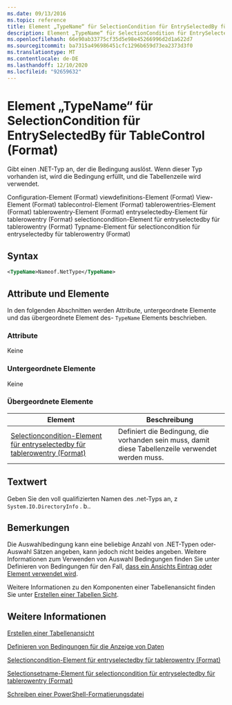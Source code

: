 ```yaml
---
ms.date: 09/13/2016
ms.topic: reference
title: Element „TypeName“ für SelectionCondition für EntrySelectedBy für TableControl (Format)
description: Element „TypeName“ für SelectionCondition für EntrySelectedBy für TableControl (Format)
ms.openlocfilehash: 66e90ab33775cf35d5e98e45266996d2d1a622d7
ms.sourcegitcommit: ba7315a496986451cfc1296b659d73ea2373d3f0
ms.translationtype: MT
ms.contentlocale: de-DE
ms.lasthandoff: 12/10/2020
ms.locfileid: "92659632"
---
```

# <a name="typename-element-for-selectioncondition-for-entryselectedby-for-tablecontrol-format"></a>Element „TypeName“ für SelectionCondition für EntrySelectedBy für TableControl (Format)

Gibt einen .NET-Typ an, der die Bedingung auslöst. Wenn dieser Typ vorhanden ist, wird die Bedingung erfüllt, und die Tabellenzeile wird verwendet.

Configuration-Element (Format) viewdefinitions-Element (Format) View-Element (Format) tablecontrol-Element (Format) tablerowentries-Element (Format) tablerowentry-Element (Format) entryselectedby-Element für tablerowentry (Format) selectioncondition-Element für entryselectedby für tablerowentry (Format) Typname-Element für selectioncondition für entryselectedby für tablerowentry (Format)

## <a name="syntax"></a>Syntax

```xml
<TypeName>Nameof.NetType</TypeName>
```

## <a name="attributes-and-elements"></a>Attribute und Elemente

In den folgenden Abschnitten werden Attribute, untergeordnete Elemente und das übergeordnete Element des- `TypeName` Elements beschrieben.

### <a name="attributes"></a>Attribute

Keine

### <a name="child-elements"></a>Untergeordnete Elemente

Keine

### <a name="parent-elements"></a>Übergeordnete Elemente

|Element|Beschreibung|
|-------------|-----------------|
|[Selectioncondition-Element für entryselectedby für tablerowentry (Format)](./selectioncondition-element-for-entryselectedby-for-tablecontrol-format.md)|Definiert die Bedingung, die vorhanden sein muss, damit diese Tabellenzeile verwendet werden muss.|

## <a name="text-value"></a>Textwert

Geben Sie den voll qualifizierten Namen des .net-Typs an, z `System.IO.DirectoryInfo` . b..

## <a name="remarks"></a>Bemerkungen

Die Auswahlbedingung kann eine beliebige Anzahl von .NET-Typen oder-Auswahl Sätzen angeben, kann jedoch nicht beides angeben. Weitere Informationen zum Verwenden von Auswahl Bedingungen finden Sie unter Definieren von Bedingungen für den Fall, [dass ein Ansichts Eintrag oder Element verwendet wird](./defining-conditions-for-displaying-data.md).

Weitere Informationen zu den Komponenten einer Tabellenansicht finden Sie unter [Erstellen einer Tabellen Sicht](./creating-a-table-view.md).

## <a name="see-also"></a>Weitere Informationen

[Erstellen einer Tabellenansicht](./creating-a-table-view.md)

[Definieren von Bedingungen für die Anzeige von Daten](./defining-conditions-for-displaying-data.md)

[Selectioncondition-Element für entryselectedby für tablerowentry (Format)](./selectioncondition-element-for-entryselectedby-for-tablecontrol-format.md)

[Selectionsetname-Element für selectioncondition für entryselectedby für tablerowentry (Format)](./selectionsetname-element-for-selectioncondition-for-entryselectedby-for-tablecontrol-format.md)

[Schreiben einer PowerShell-Formatierungsdatei](./writing-a-powershell-formatting-file.md)
